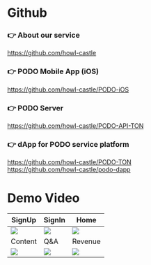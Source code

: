 # Github

### 👉 About our service 
https://github.com/howl-castle 
### 👉 PODO Mobile App (iOS)
https://github.com/howl-castle/PODO-iOS 
### 👉 PODO Server
https://github.com/howl-castle/PODO-API-TON
### 👉 dApp for PODO service platform
https://github.com/howl-castle/PODO-TON <br/>
https://github.com/howl-castle/podo-dapp

# Demo Video

| SignUp | SignIn | Home |
|---|---|---|
|![](https://github.com/howl-castle/PODO-iOS/blob/develop/Media/SignUp.gif?raw=true)|![](https://github.com/howl-castle/PODO-iOS/blob/develop/Media/login.gif?raw=true)|![](https://github.com/howl-castle/PODO-iOS/blob/develop/Media/home.gif?raw=true)|
| Content | Q&A | Revenue |
|![](https://github.com/howl-castle/PODO-iOS/blob/develop/Media/content.gif?raw=true)|![](https://github.com/howl-castle/PODO-iOS/blob/develop/Media/Expert.gif?raw=true)|![](https://github.com/howl-castle/PODO-iOS/blob/develop/Media/Revenue.gif?raw=true)|
